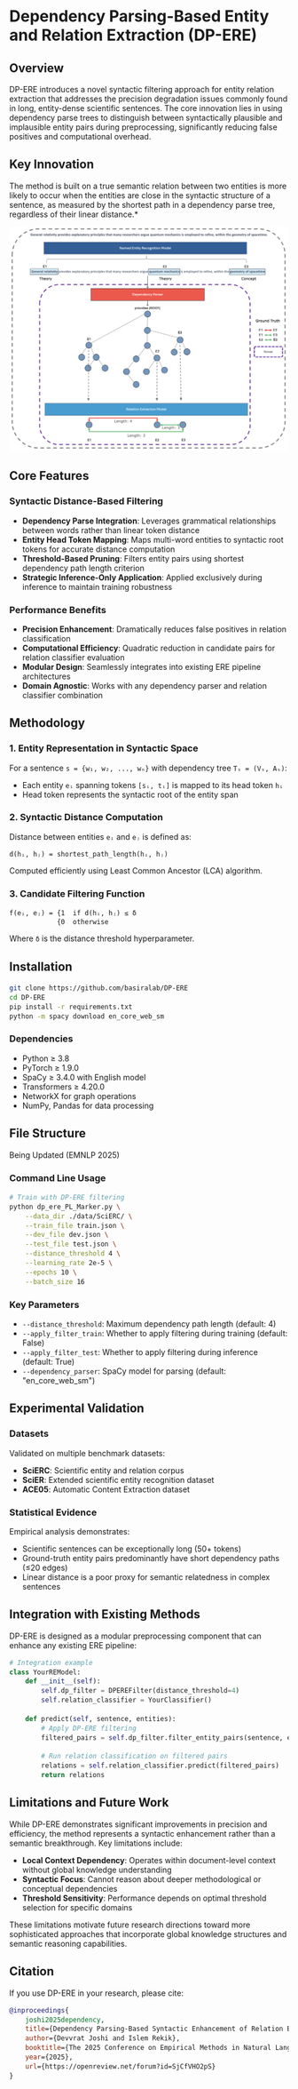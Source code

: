 # Dependency Parsing-Based Entity and Relation Extraction (DP-ERE)

## Overview

DP-ERE introduces a novel syntactic filtering approach for entity relation extraction that addresses the precision degradation issues commonly found in long, entity-dense scientific sentences. The core innovation lies in using dependency parse trees to distinguish between syntactically plausible and implausible entity pairs during preprocessing, significantly reducing false positives and computational overhead.

## Key Innovation

The method is built on a true semantic relation between two entities is more likely to occur when the entities are close in the syntactic structure of a sentence, as measured by the shortest path in a dependency parse tree, regardless of their linear distance.*

![DP-ERE Architecture](https://raw.githubusercontent.com/basiralab/DP-ERE/main/dp_ere_main_figure.png)

## Core Features

### Syntactic Distance-Based Filtering
- **Dependency Parse Integration**: Leverages grammatical relationships between words rather than linear token distance
- **Entity Head Token Mapping**: Maps multi-word entities to syntactic root tokens for accurate distance computation
- **Threshold-Based Pruning**: Filters entity pairs using shortest dependency path length criterion
- **Strategic Inference-Only Application**: Applied exclusively during inference to maintain training robustness

### Performance Benefits
- **Precision Enhancement**: Dramatically reduces false positives in relation classification
- **Computational Efficiency**: Quadratic reduction in candidate pairs for relation classifier evaluation
- **Modular Design**: Seamlessly integrates into existing ERE pipeline architectures
- **Domain Agnostic**: Works with any dependency parser and relation classifier combination

## Methodology

### 1. Entity Representation in Syntactic Space
For a sentence `s = {w₁, w₂, ..., wₙ}` with dependency tree `Tₛ = (Vₛ, Aₛ)`:
- Each entity `eᵢ` spanning tokens `[sᵢ, tᵢ]` is mapped to its head token `hᵢ`
- Head token represents the syntactic root of the entity span

### 2. Syntactic Distance Computation
Distance between entities `eᵢ` and `eⱼ` is defined as:
```
d(hᵢ, hⱼ) = shortest_path_length(hᵢ, hⱼ)
```
Computed efficiently using Least Common Ancestor (LCA) algorithm.

### 3. Candidate Filtering Function
```
f(eᵢ, eⱼ) = {1  if d(hᵢ, hⱼ) ≤ δ
            {0  otherwise
```
Where `δ` is the distance threshold hyperparameter.

## Installation

```bash
git clone https://github.com/basiralab/DP-ERE
cd DP-ERE
pip install -r requirements.txt
python -m spacy download en_core_web_sm
```

### Dependencies
- Python ≥ 3.8
- PyTorch ≥ 1.9.0
- SpaCy ≥ 3.4.0 with English model
- Transformers ≥ 4.20.0
- NetworkX for graph operations
- NumPy, Pandas for data processing

## File Structure

Being Updated (EMNLP 2025)

### Command Line Usage

```bash
# Train with DP-ERE filtering
python dp_ere_PL_Marker.py \
    --data_dir ./data/SciERC/ \
    --train_file train.json \
    --dev_file dev.json \
    --test_file test.json \
    --distance_threshold 4 \
    --learning_rate 2e-5 \
    --epochs 10 \
    --batch_size 16
```

### Key Parameters
- `--distance_threshold`: Maximum dependency path length (default: 4)
- `--apply_filter_train`: Whether to apply filtering during training (default: False)
- `--apply_filter_test`: Whether to apply filtering during inference (default: True)
- `--dependency_parser`: SpaCy model for parsing (default: "en_core_web_sm")

## Experimental Validation

### Datasets
Validated on multiple benchmark datasets:
- **SciERC**: Scientific entity and relation corpus
- **SciER**: Extended scientific entity recognition dataset  
- **ACE05**: Automatic Content Extraction dataset

### Statistical Evidence
Empirical analysis demonstrates:
- Scientific sentences can be exceptionally long (50+ tokens)
- Ground-truth entity pairs predominantly have short dependency paths (≤20 edges)
- Linear distance is a poor proxy for semantic relatedness in complex sentences


## Integration with Existing Methods

DP-ERE is designed as a modular preprocessing component that can enhance any existing ERE pipeline:

```python
# Integration example
class YourREModel:
    def __init__(self):
        self.dp_filter = DPEREFilter(distance_threshold=4)
        self.relation_classifier = YourClassifier()
    
    def predict(self, sentence, entities):
        # Apply DP-ERE filtering
        filtered_pairs = self.dp_filter.filter_entity_pairs(sentence, entities)
        
        # Run relation classification on filtered pairs
        relations = self.relation_classifier.predict(filtered_pairs)
        return relations
```

## Limitations and Future Work

While DP-ERE demonstrates significant improvements in precision and efficiency, the method represents a syntactic enhancement rather than a semantic breakthrough. Key limitations include:

- **Local Context Dependency**: Operates within document-level context without global knowledge understanding
- **Syntactic Focus**: Cannot reason about deeper methodological or conceptual dependencies
- **Threshold Sensitivity**: Performance depends on optimal threshold selection for specific domains

These limitations motivate future research directions toward more sophisticated approaches that incorporate global knowledge structures and semantic reasoning capabilities.

## Citation

If you use DP-ERE in your research, please cite:

```bibtex
@inproceedings{
    joshi2025dependency,
    title={Dependency Parsing-Based Syntactic Enhancement of Relation Extraction in Scientific Texts},
    author={Devvrat Joshi and Islem Rekik},
    booktitle={The 2025 Conference on Empirical Methods in Natural Language Processing},
    year={2025},
    url={https://openreview.net/forum?id=SjCfVHO2pS}
}
```